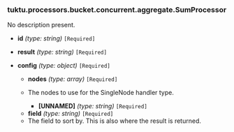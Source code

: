 ### tuktu.processors.bucket.concurrent.aggregate.SumProcessor
No description present.

  * **id** *(type: string)* `[Required]`

  * **result** *(type: string)* `[Required]`

  * **config** *(type: object)* `[Required]`

    * **nodes** *(type: array)* `[Required]`
    - The nodes to use for the SingleNode handler type.
 
      * **[UNNAMED]** *(type: string)* `[Required]`

    * **field** *(type: string)* `[Required]`
    - The field to sort by. This is also where the result is returned.
 
